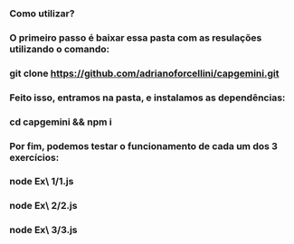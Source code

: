 ### Como utilizar?

### O primeiro passo é baixar essa pasta com as resulações utilizando o comando:

### git clone https://github.com/adrianoforcellini/capgemini.git

### Feito isso, entramos na pasta, e instalamos as dependências:

### cd capgemini && npm i

### Por fim, podemos testar o funcionamento de cada um dos 3 exercícios:

### node Ex\ 1/1.js

### node Ex\ 2/2.js

### node Ex\ 3/3.js

